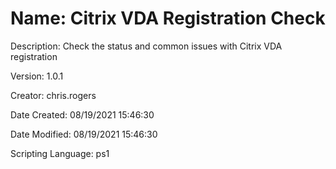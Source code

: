 ﻿# Name: Citrix VDA Registration Check

Description: Check the status and common issues with Citrix VDA registration

Version: 1.0.1

Creator: chris.rogers

Date Created: 08/19/2021 15:46:30

Date Modified: 08/19/2021 15:46:30

Scripting Language: ps1

